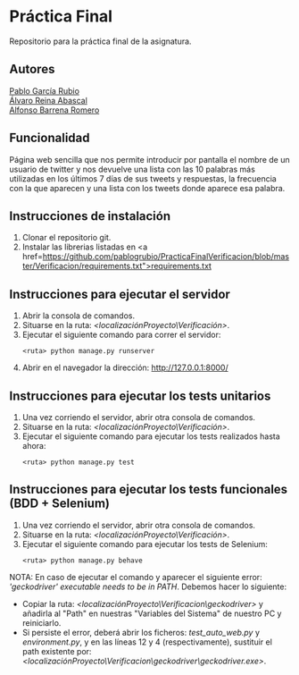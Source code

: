 # Práctica Final
Repositorio para la práctica final de la asignatura.

## Autores
<a href="https://github.com/pablogrubio">Pablo García Rubio</a><br>
<a href="https://github.com/AlphaQueens">Álvaro Reina Abascal</a><br>
<a href="https://github.com/steelXz">Alfonso Barrena Romero</a><br>

## Funcionalidad
Página web sencilla que nos permite introducir por pantalla el nombre de un usuario de twitter y nos devuelve una lista con las 10 palabras más utilizadas en los últimos 7 días de sus tweets y respuestas, la frecuencia con la que aparecen y una lista con los tweets donde aparece esa palabra.

## Instrucciones de instalación
1. Clonar el repositorio git.
2. Instalar las librerias listadas en <a href=https://github.com/pablogrubio/PracticaFinalVerificacion/blob/master/Verificacion/requirements.txt">requirements.txt</a>

## Instrucciones para ejecutar el servidor
1. Abrir la consola de comandos.
2. Situarse en la ruta: <i><localizaciónProyecto\Verificación></i>.
3. Ejecutar el siguiente comando para correr el servidor:
    ```
    <ruta> python manage.py runserver
    ```
4. Abrir en el navegador la dirección: http://127.0.0.1:8000/
        
## Instrucciones para ejecutar los tests unitarios
1. Una vez corriendo el servidor, abrir otra consola de comandos.
2. Situarse en la ruta: <i><localizaciónProyecto\Verificación></i>.
3. Ejecutar el siguiente comando para ejecutar los tests realizados hasta ahora:
    ```
    <ruta> python manage.py test
    ```
   
## Instrucciones para ejecutar los tests funcionales (BDD + Selenium)
1. Una vez corriendo el servidor, abrir otra consola de comandos.
2. Situarse en la ruta: <i><localizaciónProyecto\Verificación></i>.
3. Ejecutar el siguiente comando para ejecutar los tests de Selenium:
    ```
    <ruta> python manage.py behave
    ```
        
NOTA: En caso de ejecutar el comando y aparecer el siguiente error: <i>'geckodriver' executable needs to be in PATH</i>. Debemos hacer lo siguiente:
- Copiar la ruta: <i><localizaciónProyecto\Verificacion\geckodriver></i> y añadirla al "Path" en nuestras "Variables del Sistema" de nuestro PC y reiniciarlo.
- Si persiste el error, deberá abrir los ficheros: <i>test_auto_web.py</i> y <i>environment.py</i>, y en las líneas 12 y 4 (respectivamente), sustituir el path existente por: <i><localizaciónProyecto\Verificacion\geckodriver\geckodriver.exe></i>.
